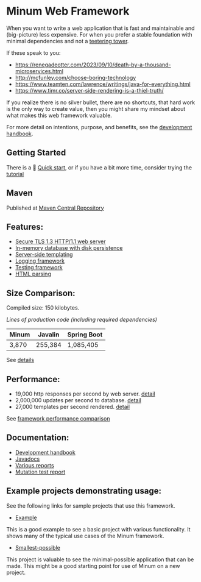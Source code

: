 Minum Web Framework
===================

When you want to write a web application that is fast and maintainable and (big-picture) less expensive.  For 
when you prefer a stable foundation with minimal dependencies and not a [teetering tower](https://xkcd.com/2347/).

If these speak to you:

* https://renegadeotter.com/2023/09/10/death-by-a-thousand-microservices.html
* http://mcfunley.com/choose-boring-technology
* https://www.teamten.com/lawrence/writings/java-for-everything.html
* https://www.timr.co/server-side-rendering-is-a-thiel-truth/

If you realize there is no silver bullet, there are no shortcuts, that hard work is the only way to create 
value, then you might share my mindset about what makes this web framework valuable.

For more detail on intentions, purpose, and benefits, see the
[development handbook](docs/development_handbook.md).


Getting Started
---------------

There is a 🚀 [Quick start](docs/quick_start.md), or if you have
a bit more time, consider trying the [tutorial](docs/getting_started/getting_started.md)


Maven
-----

Published at [Maven Central Repository](https://central.sonatype.com/artifact/com.renomad/minum)


Features:
--------

- [Secure TLS 1.3 HTTP/1.1 web server](src/main/java/com/renomad/minum/web)
- [In-memory database with disk persistence](src/main/java/com/renomad/minum/database)
- [Server-side templating](src/main/java/com/renomad/minum/templating)
- [Logging framework](src/main/java/com/renomad/minum/logging)
- [Testing framework](src/main/java/com/renomad/minum/testing)
- [HTML parsing](src/main/java/com/renomad/minum/htmlparsing) 


Size Comparison:
----------------

Compiled size: 150 kilobytes.

_Lines of production code (including required dependencies)_

| Minum | Javalin | Spring Boot |
|-------|---------|-------------|
| 3,870 | 255,384 | 1,085,405   |

See [details](docs/size_comparisons.md)


Performance:
------------

* 19,000 http responses per second by web server. [detail](docs/perf_data/response_speed_test.md)
* 2,000,000 updates per second to database. [detail](docs/perf_data/database_speed_test.md)
* 27,000 templates per second rendered. [detail](docs/perf_data/templateRenderTest.md)

See [framework performance comparison](docs/perf_data/framework_perf_comparison.md)


Documentation:
--------------

* [Development handbook](docs/development_handbook.md)
* [Javadocs](https://renomad.com/javadoc/)
* [Various reports](https://renomad.com/site/project-reports.html) 
* [Mutation test report](https://renomad.com/pit-reports)


Example projects demonstrating usage:
-------------------------------------

See the following links for sample projects that use this framework.

- [Example](https://github.com/byronka/minum_usage_example_mvn) 

This is a good example to see a basic project with various functionality. It
shows many of the typical use cases of the Minum framework.

- [Smallest-possible](https://github.com/byronka/minum_usage_example_smaller)

This project is valuable to see the minimal-possible application that can
be made.  This might be a good starting point for use of Minum on a new project.

